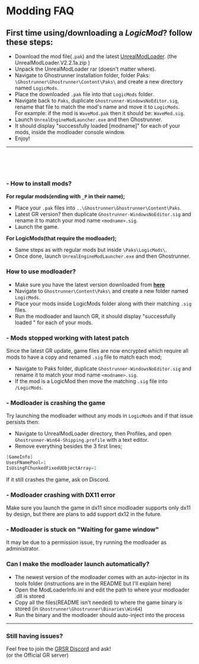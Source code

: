 # Modding FAQ

## First time using/downloading a _LogicMod_? follow these steps: 
- Download the mod file(`.pak`) and the latest [UnrealModLoader](<https://github.com/dmgvol/UnrealModLoader/releases/latest>). (the UnrealModLoader.V2.2.1a.zip ) 
- Unpack the UnrealModLoader rar (doesn't matter where).
- Navigate to Ghostrunner installation folder, folder Paks:</br>
`\Ghostrunner\Ghostrunner\Content\Paks\` and create a new directory named `LogicMods`.
- Place the downloaded `.pak` file into that `LogicMods` folder.
- Navigate back to `Paks`, duplicate `Ghostrunner-WindowsNoEditor.sig`, rename that file to match the mod's name and move it to `LogicMods`. </br>
For example: if the mod is `WaveMod.pak` then it should be: `WaveMod.sig`.
- Launch `UnrealEngineModLauncher.exe` and then Ghostrunner.
- It should display "successfully loaded [modname]" for each of your mods, inside the modloader console window.
- Enjoy!
  
___
</br></br></br>

### - How to install mods?
__For regular mods(ending with `_P` in their name);__
- Place your `.pak` files into `..\Ghostrunner\Ghostrunner\Content\Paks`.
- Latest GR version? then duplicate `Ghostrunner-WindowsNoEditor.sig` and rename it to match your mod name `<modname>.sig`. 
- Launch the game.

__For LogicMods(that require the modloader);__
- Same steps as with regular mods but inside `\Paks\LogicMods\`. 
- Once done, launch `UnrealEngineModLauncher.exe` and then Ghostrunner.

### How to use modloader?
- Make sure you have the latest version downloaded from [**here**](https://github.com/RussellJerome/UnrealModLoader/releases)
- Navigate to `Ghostrunner\Content\Paks\` and create a new folder named `LogicMods`.
- Place your mods inside LogicMods folder along with their matching `.sig` files.
- Run the modloader and launch GR, it should display "successfully loaded <modname>" for each of your mods.

### - Mods stopped working with latest patch
Since the latest GR update, game files are now encrypted which require all mods to have a copy and renamed `.sig` file to match each mod; 
- Navigate to Paks folder, duplicate `Ghostrunner-WindowsNoEditor.sig` and rename it to match your mod name `<modname>.sig`. 
- If the mod is a LogicMod then move the matching `.sig` file into `/LogicMods`.

### - Modloader is crashing the game
Try launching the modloader without any mods in `LogicMods` and if that issue persists then: 
- Navigate to UnrealModLoader directory, then Profiles, and open `Ghostrunner-Win64-Shipping.profile` with a text editor.
- Remove everything besides the 3 first lines;
```cs
[GameInfo]
UsesFNamePool=1
IsUsingFChunkedFixedUObjectArray=1
```
If it still crashes the game, ask on Discord.

### - Modloader crashing with DX11 error
Make sure you launch the game in dx11 since modloader supports only dx11 by design, but there are plans to add support dx12 in the future.

### - Modloader is stuck on "Waiting for game window"
It may be due to a permission issue, try running the modloader as administrator.

### Can I make the modloader launch automatically?
- The newest version of the modloader  comes with an auto-injector in its tools folder (instructions are in the README but I'll explain here)
- Open the ModLoaderInfo.ini and edit the path to where your modloader .dll is stored
- Copy all the files(README isn't needed) to where the game binary is stored (in `Ghostrunner\Ghostrunner\Binaries\Win64`)
- Run the binary and the modloader should auto-inject into the process

---
### Still having issues?
Feel free to join the [GRSR Discord](https://discord.gg/eZRz3Q5) and ask! </br>
(or the Official GR server)
